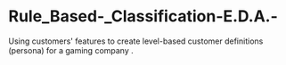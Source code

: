 # Rule_Based-_Classification-E.D.A.-
Using customers' features  to create level-based customer definitions (persona) for a gaming company .
